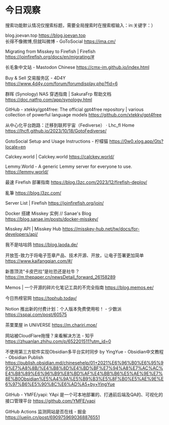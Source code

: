 # 今日观察

搜索功能默认情况仅搜索标题，需要全局搜索时在搜索框输入：in:关键字：）  

blog.joevan.top  https://blog.joevan.top  
长得不像微博,但就叫微博 - GoToSocial  https://ima.cm/  

Migrating from Misskey to Firefish | Firefish  https://joinfirefish.org/docs/en/migrating/#  

长毛象中文站 - Mastodon Chinese  https://cmx-im.github.io/index.html  

Buy & Sell 交易服务区 - 4D4Y  https://www.4d4y.com/forum/forumdisplay.php?fid=6  

群晖 (Synology) NAS 穿透指南 | SakuraFrp 帮助文档  https://doc.natfrp.com/app/synology.html  

GitHub - xtekky/gpt4free: The official gpt4free repository | various collection of powerful language models  https://github.com/xtekky/gpt4free  

从中心化平台跑路：迁移到联邦宇宙（Fediverse） · Lhc_fl Home  https://lhcfl.github.io/2023/10/18/GotoFediverse/  

GotoSocial Setup and Usage Instructions - 柠檬猫  https://0w0.xlog.app/Gts?locale=en  

Calckey.world | Calckey.world  https://calckey.world/  

Lemmy.World - A generic Lemmy server for everyone to use.  https://lemmy.world/  

最速 Firefish 部署指南  https://blog.l3zc.com/2023/12/firefish-deploy/  

亂筆  https://blog.l3zc.com/  

Server List | Firefish  https://joinfirefish.org/join/  

Docker 搭建 Misskey 实例 // Sanae's Blog  https://blog.sanae.im/posts/docker-misskey/  

Misskey API | Misskey Hub  https://misskey-hub.net/tw/docs/for-developers/api/  

我不是咕咕鸽  https://blog.laoda.de/  

开放签-致力于将电子签章产品、技术开源、开放，让电子签署更加简单  https://www.kaifangqian.com/#/  

新晋顶流“卡皮巴拉”是社恐还是社牛？  https://m.thepaper.cn/newsDetail_forward_26158289  

Memos | 一个开源的碎片化笔记工具的不完全指南  https://blog.memos.ee/  

今日热榜官网  https://tophub.today/  

Notion 推出新的付费计划：个人版本免费使用啦！ - 少数派  https://sspai.com/post/60575  

茶栗栗屋 in UNiVERSE  https://m.chariri.moe/  

网站被CloudFlare拖慢？来看解决方法 - 知乎  https://zhuanlan.zhihu.com/p/652201511?utm_id=0  

不使用第三方软件实现Obsidian多平台实时同步 by YingYue - Obsidian中文教程 - Obsidian Publish  https://publish.obsidian.md/chinesehelp/01+2021%E6%96%B0%E6%95%99%E7%A8%8B/%E4%B8%8D%E4%BD%BF%E7%94%A8%E7%AC%AC%E4%B8%89%E6%96%B9%E8%BD%AF%E4%BB%B6%E5%AE%9E%E7%8E%B0Obsidian%E5%A4%9A%E5%B9%B3%E5%8F%B0%E5%AE%9E%E6%97%B6%E5%90%8C%E6%AD%A5+by+YingYue  

GitHub - YMFE/yapi: YApi 是一个可本地部署的、打通前后端及QA的、可视化的接口管理平台  https://github.com/YMFE/yapi  

GitHub Actions 监测网站是否在线 - 掘金  https://juejin.cn/post/6909759690368876551  
